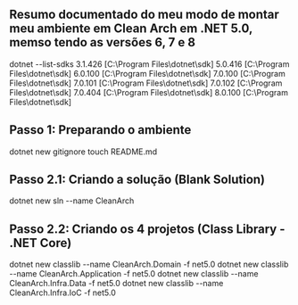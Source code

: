 ## Resumo documentado do meu modo de montar meu ambiente em Clean Arch em .NET 5.0, memso tendo as versões 6, 7 e 8
dotnet --list-sdks
3.1.426 [C:\Program Files\dotnet\sdk]
5.0.416 [C:\Program Files\dotnet\sdk]
6.0.100 [C:\Program Files\dotnet\sdk]
7.0.100 [C:\Program Files\dotnet\sdk]
7.0.101 [C:\Program Files\dotnet\sdk]
7.0.102 [C:\Program Files\dotnet\sdk]
7.0.404 [C:\Program Files\dotnet\sdk]
8.0.100 [C:\Program Files\dotnet\sdk]

## Passo 1: Preparando o ambiente
dotnet new gitignore
touch README.md

## Passo 2.1: Criando a solução (Blank Solution)
dotnet new sln --name CleanArch

## Passo 2.2: Criando os 4 projetos (Class Library - .NET Core)
dotnet new classlib --name CleanArch.Domain -f net5.0
dotnet new classlib --name CleanArch.Application -f net5.0
dotnet new classlib --name CleanArch.Infra.Data -f net5.0
dotnet new classlib --name CleanArch.Infra.IoC -f net5.0


